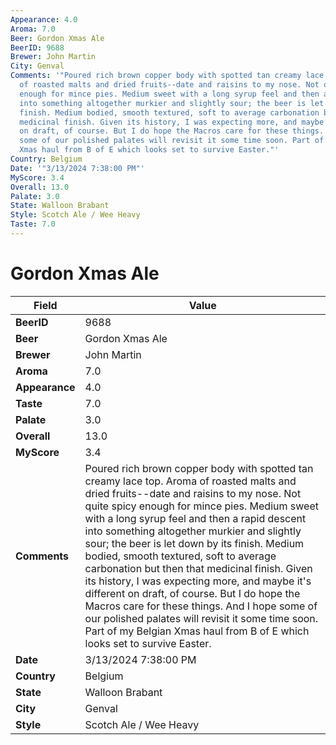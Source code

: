 ```yaml
---
Appearance: 4.0
Aroma: 7.0
Beer: Gordon Xmas Ale
BeerID: 9688
Brewer: John Martin
City: Genval
Comments: '"Poured rich brown copper body with spotted tan creamy lace top. Aroma
  of roasted malts and dried fruits--date and raisins to my nose. Not quite spicy
  enough for mince pies. Medium sweet with a long syrup feel and then a rapid descent
  into something altogether murkier and slightly sour; the beer is let down by its
  finish. Medium bodied, smooth textured, soft to average carbonation but then that
  medicinal finish. Given its history, I was expecting more, and maybe it''s different
  on draft, of course. But I do hope the Macros care for these things. And I hope
  some of our polished palates will revisit it some time soon. Part of my Belgian
  Xmas haul from B of E which looks set to survive Easter."'
Country: Belgium
Date: '"3/13/2024 7:38:00 PM"'
MyScore: 3.4
Overall: 13.0
Palate: 3.0
State: Walloon Brabant
Style: Scotch Ale / Wee Heavy
Taste: 7.0
---
```


# Gordon Xmas Ale

| Field         | Value |
|---------------|-------|
| **BeerID** | 9688 |
| **Beer** | Gordon Xmas Ale |
| **Brewer** | John Martin |
| **Aroma** | 7.0 |
| **Appearance** | 4.0 |
| **Taste** | 7.0 |
| **Palate** | 3.0 |
| **Overall** | 13.0 |
| **MyScore** | 3.4 |
| **Comments** | Poured rich brown copper body with spotted tan creamy lace top. Aroma of roasted malts and dried fruits--date and raisins to my nose. Not quite spicy enough for mince pies. Medium sweet with a long syrup feel and then a rapid descent into something altogether murkier and slightly sour; the beer is let down by its finish. Medium bodied, smooth textured, soft to average carbonation but then that medicinal finish. Given its history, I was expecting more, and maybe it's different on draft, of course. But I do hope the Macros care for these things. And I hope some of our polished palates will revisit it some time soon. Part of my Belgian Xmas haul from B of E which looks set to survive Easter. |
| **Date** | 3/13/2024 7:38:00 PM |
| **Country** | Belgium |
| **State** | Walloon Brabant |
| **City** | Genval |
| **Style** | Scotch Ale / Wee Heavy |
